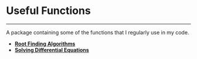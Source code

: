# Useful Functions
---

A package containing some of the functions that I regularly use in my code.

 - [**Root Finding Algorithms**](root_finding.md)
 - [**Solving Differential Equations**](diffeqn.md)